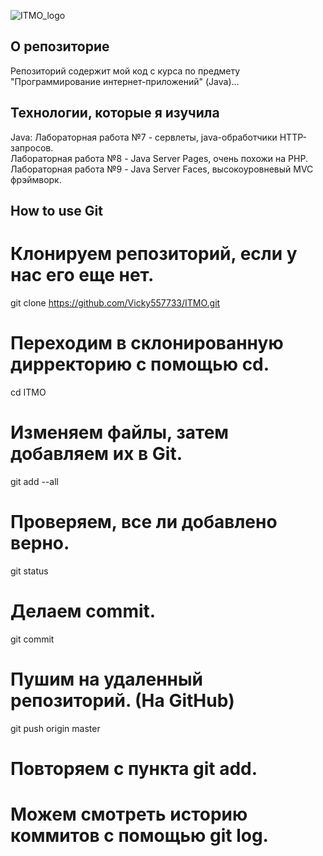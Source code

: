 ![ITMO_logo](http://mathdep.ifmo.ru/mcqtn2015/logos.png)

## О репозиториe
Репозиторий содержит мой код с курса по предмету "Программирование интернет-приложений" (Java)...

## Технологии, которые я изучила
Java:
Лабораторная работа №7 - сервлеты, java-обработчики HTTP-запросов.  
Лабораторная работа №8 - Java Server Pages, очень похожи на PHP.  
Лабораторная работа №9 - Java Server Faces, высокоуровневый MVC фрэймворк.  

## How to use Git
# Клонируем репозиторий, если у нас его еще нет.
git clone https://github.com/Vicky557733/ITMO.git 
# Переходим в склонированную дирректорию с помощью cd.
cd ITMO

# Изменяем файлы, затем добавляем их в Git.
git add --all
# Проверяем, все ли добавлено верно. 
git status
# Делаем commit.
git commit
# Пушим на удаленный репозиторий. (На GitHub)
git push origin master
# Повторяем с пункта git add.

# Можем смотреть историю коммитов с помощью git log.
